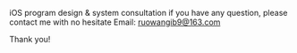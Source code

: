 iOS program design & system consultation if you have any question, please contact me with no hesitate Email: ruowangib9@163.com

Thank you!
